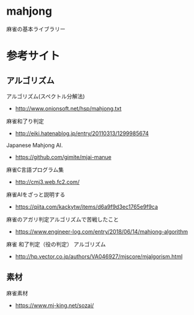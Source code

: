 # mahjong
麻雀の基本ライブラリー

# 参考サイト

## アルゴリズム
アルゴリズム(スペクトル分解法)
- http://www.onionsoft.net/hsp/mahjong.txt

麻雀和了り判定
- http://eiki.hatenablog.jp/entry/20110313/1299985674

Japanese Mahjong AI.
- https://github.com/gimite/mjai-manue

麻雀C言語プログラム集
- http://cmj3.web.fc2.com/

麻雀AIをざっと説明する
- https://qiita.com/kackytw/items/d6a9f9d3ec1765e9f9ca

麻雀のアガリ判定アルゴリズムで苦戦したこと
- https://www.engineer-log.com/entry/2018/06/14/mahjong-algorithm

麻雀 和了判定（役の判定） アルゴリズム
- http://hp.vector.co.jp/authors/VA046927/mjscore/mjalgorism.html

## 素材
麻雀素材
- https://www.mj-king.net/sozai/
